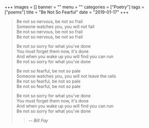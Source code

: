 +++
images = []
banner = ""
menu = ""
categories = ["Poetry"]
tags = ["poems"]
title = "Be Not So Fearful"
date = "2019-01-17"
+++

> Be not so nervous, be not so frail  
> Someone watches you, you will not fail  
> Be not so nervous, be not so frail  
> Be not so nervous, be not so frail  
>
> Be not so sorry for what you've done  
> You must forget them now, it's done  
> And when you wake up you will find you can run  
> Be not so sorry for what you’ve done  
>
> Be not so fearful, be not so pale  
> Someone watches you, you will not leave the rails  
> Be not so fearful, be not so pale  
> Be not so fearful, be not so pale  
>
> Be not so sorry for what you've done  
> You must forget them now, it's done  
> And when you wake up you will find you can run  
> Be not so sorry for what you've done  
>
> > -- <cite>Bill Fay</cite>
